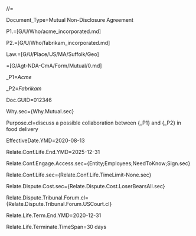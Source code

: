 //=

Document_Type=Mutual Non-Disclosure Agreement


P1.=[G/U/Who/acme_incorporated.md]

P2.=[G/U/Who/fabrikam_incorporated.md]

Law.=[G/U/Place/US/MA/Suffolk/Geo]

=[G/Agt-NDA-CmA/Form/Mutual/0.md]

_P1=<i>Acme</i>

_P2=<i>Fabrikam</i>

Doc.GUID=012346

Why.sec={Why.Mutual.sec}

Purpose.cl=discuss a possible collaboration between  {_P1} and {_P2} in food delivery

EffectiveDate.YMD=2020-08-13

Relate.Conf.Life.End.YMD=2025-12-31

Relate.Conf.Engage.Access.sec={Entity;Employees;NeedToKnow;Sign.sec}

Relate.Conf.Life.sec={Relate.Conf.Life.TimeLimit-None.sec}

Relate.Dispute.Cost.sec={Relate.Dispute.Cost.LoserBearsAll.sec}

Relate.Dispute.Tribunal.Forum.cl={Relate.Dispute.Tribunal.Forum.USCourt.cl}

Relate.Life.Term.End.YMD=2020-12-31

Relate.Life.Terminate.TimeSpan=30 days
